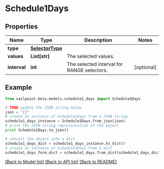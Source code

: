# Schedule1Days


## Properties

Name | Type | Description | Notes
------------ | ------------- | ------------- | -------------
**type** | [**SelectorType**](SelectorType.md) |  | 
**values** | **List[str]** | The selected values.  | 
**interval** | **int** | The selected interval for RANGE selectors.  | [optional] 

## Example

```python
from sailpoint.beta.models.schedule1_days import Schedule1Days

# TODO update the JSON string below
json = "{}"
# create an instance of Schedule1Days from a JSON string
schedule1_days_instance = Schedule1Days.from_json(json)
# print the JSON string representation of the object
print Schedule1Days.to_json()

# convert the object into a dict
schedule1_days_dict = schedule1_days_instance.to_dict()
# create an instance of Schedule1Days from a dict
schedule1_days_form_dict = schedule1_days.from_dict(schedule1_days_dict)
```
[[Back to Model list]](../README.md#documentation-for-models) [[Back to API list]](../README.md#documentation-for-api-endpoints) [[Back to README]](../README.md)



